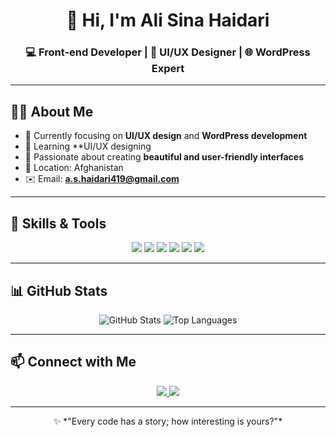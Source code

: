 <h1 align="center">👋 Hi, I'm Ali Sina Haidari</h1>
<h3 align="center">💻 Front-end Developer | 🎨 UI/UX Designer | 🌐 WordPress Expert</h3>

---

## 🧑‍💻 About Me
- 🔭 Currently focusing on **UI/UX design** and **WordPress development**  
- 🌱 Learning **UI/UX designing
- 🎯 Passionate about creating **beautiful and user-friendly interfaces**  
- 📍 Location: Afghanistan  
- ✉️ Email: **a.s.haidari419@gmail.com**  

---

## 🚀 Skills & Tools
<p align="center">
<img src="https://img.shields.io/badge/HTML5-E34F26?style=for-the-badge&logo=html5&logoColor=white" />
<img src="https://img.shields.io/badge/CSS3-1572B6?style=for-the-badge&logo=css3&logoColor=white" />
<img src="https://img.shields.io/badge/JavaScript-F7DF1E?style=for-the-badge&logo=javascript&logoColor=black" />
<img src="https://img.shields.io/badge/WordPress-21759B?style=for-the-badge&logo=wordpress&logoColor=white" />
<img src="https://img.shields.io/badge/Figma-F24E1E?style=for-the-badge&logo=figma&logoColor=white" />
<img src="https://img.shields.io/badge/Git-F05032?style=for-the-badge&logo=git&logoColor=white" />
</p>

---

## 📊 GitHub Stats
<p align="center">
<img src="https://github-readme-stats.vercel.app/api?username=ASinaDev&show_icons=true&theme=tokyonight" alt="GitHub Stats" />
<img src="https://github-readme-stats.vercel.app/api/top-langs/?username=ASinaDev&layout=compact&theme=tokyonight" alt="Top Languages" />
</p>

---

## 📫 Connect with Me
<p align="center">
<a href="https://www.linkedin.com/in/ali-sina-haidari-515112367 target="_blank">
<img src="https://img.shields.io/badge/LinkedIn-0A66C2?style=for-the-badge&logo=linkedin&logoColor=white" />
</a>
<a href="mailto:a.s.haidari419@gmail.com">
<img src="https://img.shields.io/badge/Email-D14836?style=for-the-badge&logo=gmail&logoColor=white" />
</a>
</p>

---

<p align="center">
✨ *"Every code has a story; how interesting is yours?"*
</p>

